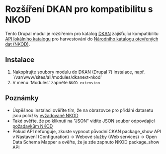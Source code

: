 # Rozšíření DKAN pro kompatibilitu s NKOD
Tento Drupal modul je rozšířením pro katalog [DKAN](https://github.com/nucivic/dkan-drops-7) zajišťující kompatibilitu [API lokálního katalogu](http://opendata.gov.cz/nastroj:ckan-api) pro harvestování do [Národního katalogu otevřených dat (NKOD)](http://data.gov.cz).

## Instalace
1. Nakopírujte soubory modulu do DKAN (Drupal 7) instalace, např. `/var/www/sites/all/modules/dkanext-nkod'
2. V menu 'Modules' zapněte `NKOD extension`

## Poznámky
- Úspěšnou instalaci ověříte tím, že na obrazovce pro přidání datasetu jsou položky [vyžadované NKOD](http://opendata.gov.cz/nastroj:ckan-api)
- Také ověřte, že po kliknutí na "JSON" vidíte JSON soubor odpovdající [požadavkům NKOD](http://opendata.gov.cz/nastroj:ckan-api)
- Pokud API nefunguje, zkuste vypnout původní CKAN package_show API v Nastavení (Configuration) -> Webové služby (Web services) -> Open Data Schema Mapper a ověřte, že je zde zapnuto NKOD package_show API
